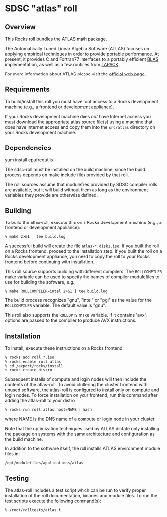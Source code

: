 # SDSC "atlas" roll

## Overview

This Rocks roll bundles the ATLAS math package.

The Automatically Tuned Linear Algebra Software (ATLAS) focuses on applying
empirical techniques in order to provide portable performance. At present, it
provides C and Fortran77 interfaces to a portably efficient <a
href="http://www.netlib.org/blas/" target="_blank">BLAS</a> implementation, as
well as a few routines from <a href="http://www.netlib.org/lapack/"
target="_blank">LAPACK</a>.

For more information about ATLAS please visit the <a
href="http://math-atlas.sourceforge.net" target="_blank">official web page</a>.


## Requirements

To build/install this roll you must have root access to a Rocks development
machine (e.g., a frontend or development appliance).

If your Rocks development machine does *not* have Internet access you must
download the appropriate atlas source file(s) using a machine that does have
Internet access and copy them into the `src/atlas` directory on your Rocks
development machine.



## Dependencies

yum install cpufrequtils

The sdsc-roll must be installed on the build machine, since the build process
depends on make include files provided by that roll.

The roll sources assume that modulefiles provided by SDSC compiler
rolls are available, but it will build without them as long as the environment
variables they provide are otherwise defined.


## Building

To build the atlas-roll, execute this on a Rocks development
machine (e.g., a frontend or development appliance):

```shell
% make 2>&1 | tee build.log
```

A successful build will create the file `atlas-*.disk1.iso`.  If you built the
roll on a Rocks frontend, proceed to the installation step. If you built the
roll on a Rocks development appliance, you need to copy the roll to your Rocks
frontend before continuing with installation.

This roll source supports building with different compilers.
The `ROLLCOMPILER` make variable can be used to
specify the names of compiler modulefiles to use for building the
software, e.g.,

```shell
% make ROLLCOMPILER=intel 2>&1 | tee build.log
```

The build process recognizes "gnu", "intel" or "pgi" as the value for the
`ROLLCOMPILER` variable.  The default value is "gnu".

This roll also supports the `ROLLOPTS` make variable.  If it contains 'avx',
options are passed to the compiler to produce AVX instructions.


## Installation

To install, execute these instructions on a Rocks frontend:

```shell
% rocks add roll *.iso
% rocks enable roll atlas
% cd /export/rocks/install
% rocks create distro
```

Subsequent installs of compute and login nodes will then include the contents
of the atlas-roll.  To avoid cluttering the cluster frontend with unused
software, the atlas-roll is configured to install only on compute and
login nodes. To force installation on your frontend, run this command after
adding the atlas-roll to your distro

```shell
% rocks run roll atlas host=NAME | bash
```

where NAME is the DNS name of a compute or login node in your cluster.

Note that the optimization techniques used by ATLAS dictate only installing the
package on systems with the same architecture and configuration as the build
machine.

In addition to the software itself, the roll installs ATLAS environment module
files in:

```shell
/opt/modulefiles/applications/atlas.
```


## Testing

The atlas-roll includes a test script which can be run to verify proper
installation of the roll documentation, binaries and module files. To run
the test scripts execute the following command(s):

```shell
% /root/rolltests/atlas.t 
```
